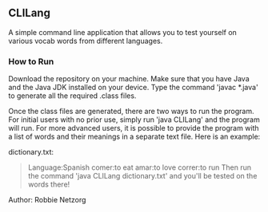 ## CLILang

A simple command line application that allows you to test yourself on various
vocab words from different languages. 

### How to Run
Download the repository on your machine. Make sure that you have Java and the
Java JDK installed on your device. Type the command 'javac *.java' to 
generate all the required .class files. 

Once the class files are generated, there are two ways to run the program.
For initial users with no prior use, simply run 'java CLILang' and the program
will run. For more advanced users, it is possible to provide the program with 
a list of words and their meanings in a separate text file. Here is an example:

dictionary.txt:
>	Language:Spanish 
>	comer:to eat
>	amar:to love
>	correr:to run
Then run the command 'java CLILang dictionary.txt' and you'll be tested on
the words there!

Author: Robbie Netzorg

